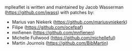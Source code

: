 mplleaflet is written and maintained by Jacob Wasserman
(https://github.com/jwass) with patches by:

* Marius van Niekerk (https://github.com/mariusvniekerk)
* Filipe (https://github.com/ocefpaf)
* mnfienen (https://github.com/mnfienen)
* Michelle Fullwood (https://github.com/michelleful)
* Martin Journois (https://github.com/BibMartin)
